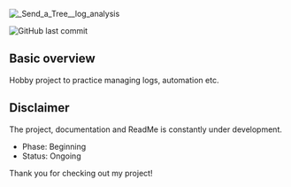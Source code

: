 ![_Send_a_Tree__log_analysis](https://user-images.githubusercontent.com/103418339/164459100-2c3f31bc-e79a-47a8-8408-8fc96fe90415.png)

![GitHub last commit](https://img.shields.io/github/last-commit/llevi95/Send_A_Tree)


## Basic overview
Hobby project to practice managing logs, automation etc.

## Disclaimer
The project, documentation and ReadMe is constantly under development.

- Phase: Beginning
- Status: Ongoing

Thank you for checking out my project!
